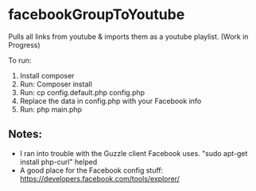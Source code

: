 # facebookGroupToYoutube
Pulls all links from youtube &amp; imports them as a youtube playlist. (Work in Progress)

To run:
1) Install composer
2) Run: Composer install
3) Run: cp config.default.php config.php
4) Replace the data in config.php with your Facebook info
5) Run: php main.php


## Notes:
* I ran into trouble with the Guzzle client Facebook uses. "sudo apt-get install php-curl" helped
* A good place for the Facebook config stuff: https://developers.facebook.com/tools/explorer/

